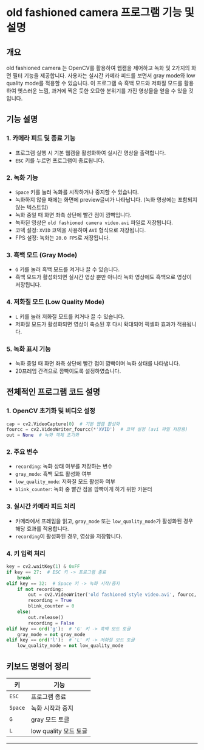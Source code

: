 # old fashioned camera 프로그램 기능 및 설명

## 개요
old fashioned camera 는 OpenCV를 활용하여 웹캠을 제어하고 녹화 및 2가지의 화면 필터 기능을 제공합니다. 사용자는 실시간 카메라 피드를 보면서 gray mode와 low quality mode를 적용할 수 있습니다. 
이 프로그램 속 흑백 모드와 저화질 모드를 활용하여 옛스러운 느낌, 과거에 찍은 듯한 오묘한 분위기를 가진 영상물을 얻을 수 있을 것입니다.


## 기능 설명

### 1. 카메라 피드 및 종료 기능
- 프로그램 실행 시 기본 웹캠을 활성화하여 실시간 영상을 출력합니다.
- `ESC` 키를 누르면 프로그램이 종료됩니다.

### 2. 녹화 기능
- `Space` 키를 눌러 녹화를 시작하거나 중지할 수 있습니다.
- 녹화하지 않을 때에는 화면에 preview글씨가 나타납니다. (녹화 영상에는 포함되지 않는 텍스트임)
- 녹화 중일 때 화면 좌측 상단에 빨간 점이 깜빡입니다.
- 녹화된 영상은 `old fashioned camera video.avi` 파일로 저장됩니다.
- 코덱 설정: `XVID` 코덱을 사용하여 `AVI` 형식으로 저장됩니다.
- FPS 설정: 녹화는 `20.0 FPS`로 저장됩니다.

### 3. 흑백 모드 (Gray Mode)
- `G` 키를 눌러 흑백 모드를 켜거나 끌 수 있습니다.
- 흑백 모드가 활성화되면 실시간 영상 뿐만 아니라 녹화 영상에도 흑백으로 영상이 저장됩니다.

### 4. 저화질 모드 (Low Quality Mode)
- `L` 키를 눌러 저화질 모드를 켜거나 끌 수 있습니다.
- 저화질 모드가 활성화되면 영상이 축소된 후 다시 확대되어 픽셀화 효과가 적용됩니다.

### 5. 녹화 표시 기능
- 녹화 중일 때 화면 좌측 상단에 빨간 점이 깜빡이며 녹화 상태를 나타냅니다.
- 20프레임 간격으로 깜빡이도록 설정하였습니다.

## 전체적인 프로그램 코드 설명

### 1. OpenCV 초기화 및 비디오 설정
```python
cap = cv2.VideoCapture(0)  # 기본 웹캠 활성화
fourcc = cv2.VideoWriter_fourcc(*'XVID')  # 코덱 설정 (avi 파일 저장용)
out = None  # 녹화 객체 초기화
```

### 2. 주요 변수
- `recording`: 녹화 상태 여부를 저장하는 변수
- `gray_mode`: 흑백 모드 활성화 여부
- `low_quality_mode`: 저화질 모드 활성화 여부
- `blink_counter`: 녹화 중 빨간 점을 깜빡이게 하기 위한 카운터

### 3. 실시간 카메라 피드 처리
- 카메라에서 프레임을 읽고, `gray_mode` 또는 `low_quality_mode`가 활성화된 경우 해당 효과를 적용합니다.
- `recording`이 활성화된 경우, 영상을 저장합니다.

### 4. 키 입력 처리
```python
key = cv2.waitKey(1) & 0xFF
if key == 27:  # ESC 키 -> 프로그램 종료
    break
elif key == 32:  # Space 키 -> 녹화 시작/중지
    if not recording:
        out = cv2.VideoWriter('old fashioned style video.avi', fourcc, 20.0, (frame.shape[1], frame.shape[0]))
        recording = True
        blink_counter = 0
    else:
        out.release()
        recording = False
elif key == ord('g'):  # 'G' 키 -> 흑백 모드 토글
    gray_mode = not gray_mode
elif key == ord('l'):  # 'L' 키 -> 저화질 모드 토글
    low_quality_mode = not low_quality_mode
```

## 키보드 명령어 정리
| 키 | 기능 |
|----|------|
| `ESC` | 프로그램 종료 |
| `Space` | 녹화 시작과 중지 |
| `G` | gray 모드 토글 |
| `L` | low quality 모드 토글 |

---

